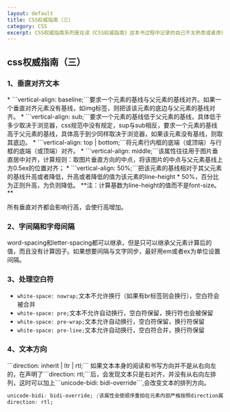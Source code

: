 ```yaml
---
layout: default
title: CSS权威指南（三）
category: CSS
excerpt: CSS权威指南系列是在读《CSS权威指南》这本书过程中记录的自己不太熟悉或者原来不会的知识点。
---
```


<h2>css权威指南（三）</h2>

<h3>1、垂直对齐文本</h3>
* ```vertical-align: baseline;```要求一个元素的基线与父元素的基线对齐。如果一个垂直对齐元素没有基线，如img标签，则把该该元素的底边与父元素的基线对齐。
* ```vertical-align: sub;```要求一个元素的基线低于父元素的基线，具体低于多少取决于浏览器，css规范中没有规定，sup与sub相反，要求一个元素的基线高于父元素的基线，具体高于到少同样取决于浏览器，如果该元素没有基线，则取其底边。
* ```vertical-align: top | bottom;```将元素行内框的底端（或顶端）与行框的底端（或顶端）对齐。
* ```vertical-align: middle;```该属性往往用于图片垂直居中对齐，计算规则：取图片垂直方向的中点，将该图片的中点与父元素基线上方0.5ex的位置对齐；
* ```vertical-align: 50%;```把该元素的基线相对于其父元素的基线升高或者降低，升高或者降低的值为该元素的line-height * 50%，百分比为正则升高，为负则降低。 **注：计算基数为line-height的值而不是font-size。**

所有垂直对齐都会影响行高，会使行高增加。

<h3>2、字间隔和字母间隔</h3>

word-spacing和letter-spacing都可以继承，但是只可以继承父元素计算后的值，而且没有计算因子。如果想要间隔与文字同步，最好用em或者ex为单位设置间隔。

<h3>3、处理空白符</h3>

* ```white-space: nowrap;```文本不允许换行（如果有br标签则会换行），空白符会被合并
* ```white-space: pre;```文本不允许自动换行，空白符保留，换行符也会被保留
* ```white-space: pre-wrap;```文本允许自动换行，空白符保留，换行符保留
* ```white-space: pre-line;```文本允许自动换行，空白符合并，换行符保留

<h3>4、文本方向</h3>
```direction: inherit | ltr | rtl;```  
如果文本本身的阅读和书写方向并不是从右向左的，在声明了```direction: rtl;```后，会发现文本只是右对齐，并没有从右向左排列，这时可以加上```unicode-bidi: bidi-override```,会改变文本的排列方向。

```css
unicode-bidi: bidi-override; (该属性会使顺序重拍在元素内部严格按照direction属性的值进行)
direction: rtl;
```